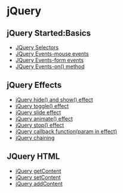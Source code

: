 # jQuery

<h2>jQuery Started:Basics</h2>

- [JQuery Selectors](./jQuery%20Selectors/jqueryselectors.html)
- [JQuery Events-mouse events](./jQuery%20Event%20Methods/mouseevents.html)
- [JQuery Events-form events](./jQuery%20Event%20Methods/formevents.html)
- [JQuery Events-on() method](./jQuery%20Event%20Methods/onmethod.html)

<h2>jQuery Effects</h2>

- [jQuery hide() and show() effect](./jQuery%20Effects/hideandshow.html)
- [jQuery toggle() effect](./jQuery%20Effects/toggle.html)
- [jQuery slide effect](./jQuery%20Effects/slide.html)
- [jQuery animate() effect](./jQuery%20Effects/animate.html)
- [jQuery stop() effect](./jQuery%20Effects/stop.html)
- [ jQuery callback function(param in effect)](./jQuery%20Effects/callback.html)
- [jQuery chaining](./jQuery%20Effects/chaining.html)

<h2>JQuery HTML</h2>

- [jQuery getContent](./jQuery%20HTML/get.html)
- [jQuery setContent](./jQuery%20HTML/set.html)
- [jQuery addContent](./jQuery%20HTML/addContent.html)
